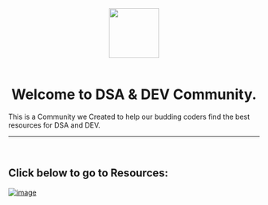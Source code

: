 <center>
<img src="https://user-images.githubusercontent.com/96862518/197410419-c2b628b8-d4bb-4818-aa80-11051e2ecf03.jpg" height = 100 width = 100 align=center> 
</center>

<br>

<h1 align = center>Welcome to DSA & DEV Community.</h1>
This is a Community we Created to help our budding coders find the best resources for DSA and DEV.

---
<br>

<h2>Click below to go to Resources:</h2>

[![image](https://user-images.githubusercontent.com/96862518/197414460-58e9fd37-bc7f-4206-b8d9-f27c443e1df4.png)](./Library/)
